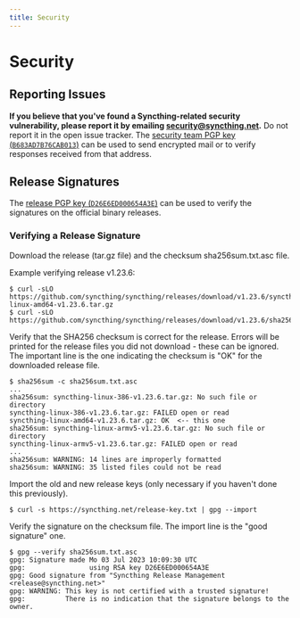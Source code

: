```yaml
---
title: Security
---
```


# Security


## Reporting Issues

**If you believe that you've found a Syncthing-related security vulnerability,
please report it by emailing security@syncthing.net.** Do not report it in the
open issue tracker. The [security team PGP key
(`B683AD7B76CAB013`)](/security-key.txt) can be used to send encrypted mail or
to verify responses received from that address.


## Release Signatures

The [release PGP key (`D26E6ED000654A3E`)](/release-key.txt) can be used to
verify the signatures on the official binary releases.


### Verifying a Release Signature

Download the release (tar.gz file) and the checksum sha256sum.txt.asc file.

Example verifying release v1.23.6:

```
$ curl -sLO https://github.com/syncthing/syncthing/releases/download/v1.23.6/syncthing-linux-amd64-v1.23.6.tar.gz
$ curl -sLO https://github.com/syncthing/syncthing/releases/download/v1.23.6/sha256sum.txt.asc
```

Verify that the SHA256 checksum is correct for the release. Errors will be
printed for the release files you did not download - these can be ignored.
The important line is the one indicating the checksum is "OK" for the
downloaded release file.

```
$ sha256sum -c sha256sum.txt.asc
...
sha256sum: syncthing-linux-386-v1.23.6.tar.gz: No such file or directory
syncthing-linux-386-v1.23.6.tar.gz: FAILED open or read
syncthing-linux-amd64-v1.23.6.tar.gz: OK  <-- this one
sha256sum: syncthing-linux-armv5-v1.23.6.tar.gz: No such file or directory
syncthing-linux-armv5-v1.23.6.tar.gz: FAILED open or read
...
sha256sum: WARNING: 14 lines are improperly formatted
sha256sum: WARNING: 35 listed files could not be read
```

Import the old and new release keys (only necessary if you haven't done this previously).

```
$ curl -s https://syncthing.net/release-key.txt | gpg --import
```

Verify the signature on the checksum file. The import line is the "good signature" one.

```
$ gpg --verify sha256sum.txt.asc
gpg: Signature made Mo 03 Jul 2023 10:09:30 UTC
gpg:                using RSA key D26E6ED000654A3E
gpg: Good signature from "Syncthing Release Management <release@syncthing.net>"
gpg: WARNING: This key is not certified with a trusted signature!
gpg:          There is no indication that the signature belongs to the owner.
```


